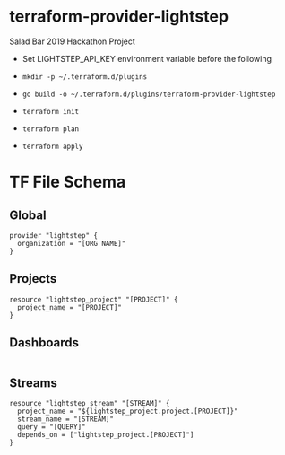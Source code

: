 # terraform-provider-lightstep
Salad Bar 2019 Hackathon Project

* Set LIGHTSTEP_API_KEY environment variable before the following

* `mkdir -p ~/.terraform.d/plugins`
* `go build -o ~/.terraform.d/plugins/terraform-provider-lightstep`
* `terraform init`
* `terraform plan`
* `terraform apply`


# TF File Schema

## Global

```HCL
provider "lightstep" {
  organization = "[ORG NAME]"
}
```

## Projects

```HCL
resource "lightstep_project" "[PROJECT]" {
  project_name = "[PROJECT]"
}
```

## Dashboards

```HCL

```

## Streams

```HCL
resource "lightstep_stream" "[STREAM]" {
  project_name = "${lightstep_project.project.[PROJECT]}"
  stream_name = "[STREAM]"
  query = "[QUERY]"
  depends_on = ["lightstep_project.[PROJECT]"]
}
```

